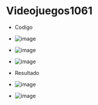 # Videojuegos1061

- Codigo
- ![image](https://github.com/user-attachments/assets/95c73894-2f93-440d-9298-77728b466bf7)
- ![image](https://github.com/user-attachments/assets/76e475ed-3788-4bd0-b221-af4f01b0e793)
- ![image](https://github.com/user-attachments/assets/25ebf073-f7c8-4490-a324-69f2867de5a9)

- Resultado
- ![image](https://github.com/user-attachments/assets/856281f9-3865-4d60-9ab0-b714d91885cc)
- ![image](https://github.com/user-attachments/assets/284bd932-7d64-4c2d-b7d8-b69a4dbee9c6)
